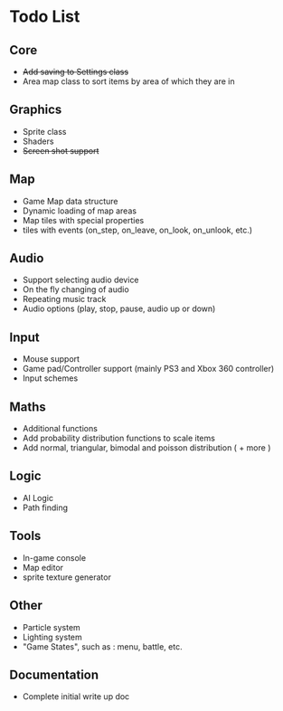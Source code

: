 Todo List
=========

Core
----

* ~~Add saving to Settings class~~
* Area map class to sort items by area of which they are in

Graphics
--------

* Sprite class
* Shaders
* ~~Screen shot support~~

Map
---

* Game Map data structure
* Dynamic loading of map areas
* Map tiles with special properties
* tiles with events (on_step, on_leave, on_look, on_unlook, etc.)

Audio
-----

* Support selecting audio device
* On the fly changing of audio
* Repeating music track
* Audio options (play, stop, pause, audio up or down)

Input
-----

* Mouse support
* Game pad/Controller support (mainly PS3 and Xbox 360 controller)
* Input schemes

Maths
-----

* Additional functions
* Add probability distribution functions to scale items
* Add normal, triangular, bimodal and poisson distribution ( + more )

Logic
-----

* AI Logic
* Path finding

Tools
-----

* In-game console
* Map editor
* sprite texture generator

Other
-----

* Particle system
* Lighting system
* "Game States", such as : menu, battle, etc.

Documentation
-------------

* Complete initial write up doc
